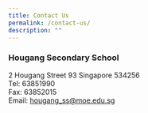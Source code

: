 ```yaml
---
title: Contact Us
permalink: /contact-us/
description: ""
---
```

### Hougang Secondary School

2 Hougang Street 93 Singapore 534256   
Tel: 63851990   
Fax: 63852015   
Email: [hougang\_ss@moe.edu.sg](mailto:hougang_ss@moe.edu.sg)